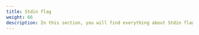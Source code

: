 ```yaml
---
title: Stdin flag
weight: 66
description: In this section, you will find everything about Stdin flag.
---
```


